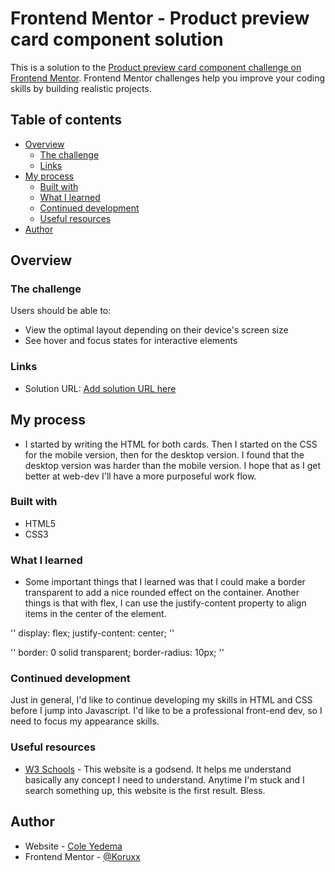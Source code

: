 # Frontend Mentor - Product preview card component solution

This is a solution to the [Product preview card component challenge on Frontend Mentor](https://www.frontendmentor.io/challenges/product-preview-card-component-GO7UmttRfa). Frontend Mentor challenges help you improve your coding skills by building realistic projects.

## Table of contents

- [Overview](#overview)
  - [The challenge](#the-challenge)
  - [Links](#links)
- [My process](#my-process)
  - [Built with](#built-with)
  - [What I learned](#what-i-learned)
  - [Continued development](#continued-development)
  - [Useful resources](#useful-resources)
- [Author](#author)

## Overview

### The challenge

Users should be able to:

- View the optimal layout depending on their device's screen size
- See hover and focus states for interactive elements

### Links

- Solution URL: [Add solution URL here](https://your-solution-url.com)

## My process

- I started by writing the HTML for both cards. Then I started on the CSS for the mobile version, then for the desktop version. I found that the desktop version was harder than the mobile version. I hope that as I get better at web-dev I'll have a more purposeful work flow.

### Built with

- HTML5
- CSS3

### What I learned

- Some important things that I learned was that I could make a border transparent to add a nice rounded effect on the container. Another things is that with flex, I can use the justify-content property to align items in the center of the element.

''
display: flex;
justify-content: center;
''

''
border: 0 solid transparent;
border-radius: 10px;
''

### Continued development

Just in general, I'd like to continue developing my skills in HTML and CSS before I jump into Javascript. I'd like to be a professional front-end dev, so I need to focus my appearance skills.

### Useful resources

- [W3 Schools](https://www.w3schools.com/) - This website is a godsend. It helps me understand basically any concept I need to understand. Anytime I'm stuck and I search something up, this website is the first result. Bless.

## Author

- Website - [Cole Yedema](https://www.coleyedema.com)
- Frontend Mentor - [@Koruxx](https://www.frontendmentor.io/profile/Koruxx)
